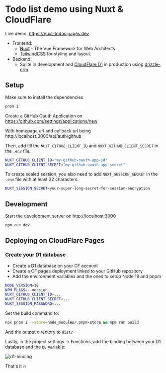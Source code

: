 # Todo list demo using Nuxt & CloudFlare

Live demo: https://nuxt-todos.pages.dev

- Frontend:
  - [Nuxt](https://nuxt.com/) - The Vue Framework for Web Architects
  - [TailwindCSS](https://tailwindcss.com/) for styling and layout.
- Backend:
  - Sqlite in development and [CloudFlare D1](https://developers.cloudflare.com/d1/) in production using [drizzle-orm](https://github.com/drizzle-team/drizzle-orm)

## Setup

Make sure to install the dependencies

```bash
pnpm i
```

Create a GitHub Oauth Application on https://github.com/settings/applications/new

With homepage url and callback url being http://localhost:3000/api/auth/github

Then, add fill the `NUXT_GITHUB_CLIENT_ID` and `NUXT_GITHUB_CLIENT_SECRET` in the `.env` file:

```bash
NUXT_GITHUB_CLIENT_ID="my-github-oauth-app-id"
NUXT_GITHUB_CLIENT_SECRET="my-github-oauth-app-secret"
```

To create sealed session, you also need to add `NUXT_SESSION_SECRET` in the `.env` file with at least 32 characters:

```bash
NUXT_SESSION_SECRET=your-super-long-secret-for-session-encryption
```

## Development

Start the development server on http://localhost:3000

```bash
npm run dev
```

## Deploying on CloudFlare Pages

### Create your D1 database

- Create a D1 database on your CF account
- Create a CF pages deployment linked to your GitHub repository
- Add the environment variables and the ones to setup Node 18 and pnpm

```bash
NODE_VERSION=18
NPM_FLAGS=--version
NUXT_GITHUB_CLIENT_ID=...
NUXT_GITHUB_CLIENT_SECRET=...
NUXT_SESSION_PASSWORD=...
```

Set the build command to:

```bash
npx pnpm i --store=node_modules/.pnpm-store && npm run build
```

And the output directory to `dist/`

Lastly, in the project settings -> Functions, add the binding between your D1 database and the `DB` variable:

![d1-binding](https://user-images.githubusercontent.com/904724/236021974-d77dfda6-4eb7-4094-ae36-479be73ec35f.png)

That's it :fire:
